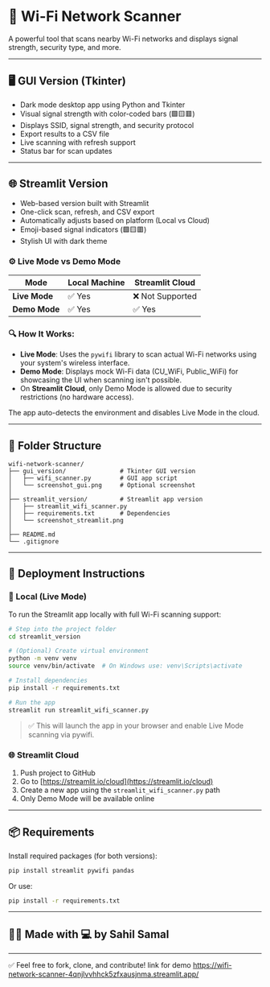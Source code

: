 # 🧠 Wi-Fi Network Scanner

A powerful tool that scans nearby Wi-Fi networks and displays signal strength, security type, and more.

---

## 🖥️ GUI Version (Tkinter)

- Dark mode desktop app using Python and Tkinter
- Visual signal strength with color-coded bars (🟩🟨🟥)
- Displays SSID, signal strength, and security protocol
- Export results to a CSV file
- Live scanning with refresh support
- Status bar for scan updates

---

## 🌐 Streamlit Version

- Web-based version built with Streamlit
- One-click scan, refresh, and CSV export
- Automatically adjusts based on platform (Local vs Cloud)
- Emoji-based signal indicators (🟩🟨🟥)
- Stylish UI with dark theme

### ⚙️ Live Mode vs Demo Mode

| Mode         | Local Machine | Streamlit Cloud |
|--------------|----------------|------------------|
| **Live Mode**  | ✅ Yes          | ❌ Not Supported |
| **Demo Mode**  | ✅ Yes          | ✅ Yes           |

### 🔍 How It Works:

- **Live Mode**: Uses the `pywifi` library to scan actual Wi-Fi networks using your system's wireless interface.
- **Demo Mode**: Displays mock Wi-Fi data (CU_WiFi, Public_WiFi) for showcasing the UI when scanning isn't possible.
- On **Streamlit Cloud**, only Demo Mode is allowed due to security restrictions (no hardware access).

The app auto-detects the environment and disables Live Mode in the cloud.

---

## 📂 Folder Structure

```
wifi-network-scanner/
├── gui_version/               # Tkinter GUI version
│   ├── wifi_scanner.py        # GUI app script
│   └── screenshot_gui.png     # Optional screenshot
│
├── streamlit_version/         # Streamlit app version
│   ├── streamlit_wifi_scanner.py
│   ├── requirements.txt       # Dependencies
│   └── screenshot_streamlit.png
│
├── README.md
└── .gitignore
```

---

## 🚀 Deployment Instructions

### 🔧 Local (Live Mode)
To run the Streamlit app locally with full Wi-Fi scanning support:

```bash
# Step into the project folder
cd streamlit_version

# (Optional) Create virtual environment
python -m venv venv
source venv/bin/activate  # On Windows use: venv\Scripts\activate

# Install dependencies
pip install -r requirements.txt

# Run the app
streamlit run streamlit_wifi_scanner.py
```

> ✅ This will launch the app in your browser and enable Live Mode scanning via pywifi.

### 🌐 Streamlit Cloud
1. Push project to GitHub
2. Go to [https://streamlit.io/cloud](https://streamlit.io/cloud)
3. Create a new app using the `streamlit_wifi_scanner.py` path
4. Only Demo Mode will be available online

---

## 📦 Requirements

Install required packages (for both versions):
```bash
pip install streamlit pywifi pandas
```
Or use:
```bash
pip install -r requirements.txt
```

---

## 👨‍💻 Made with 💻 by Sahil Samal

---

✅ Feel free to fork, clone, and contribute!
link for demo https://wifi-network-scanner-4qnjlvvhhck5zfxausjnma.streamlit.app/
